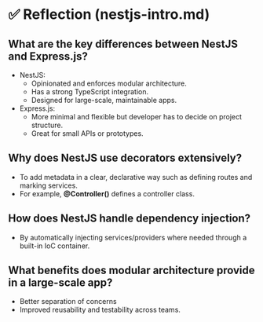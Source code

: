 # ✅ Reflection (nestjs-intro.md)

## What are the key differences between NestJS and Express.js?
- NestJS:
  - Opinionated and enforces modular architecture.
  - Has a strong TypeScript integration.
  - Designed for large-scale, maintainable apps.
- Express.js:
  - More minimal and flexible but developer has to decide on project structure.
  - Great for small APIs or prototypes.

## Why does NestJS use decorators extensively?
- To add metadata in a clear, declarative way such as defining routes and marking services.
- For example, **@Controller()** defines a controller class.

## How does NestJS handle dependency injection?
- By automatically injecting services/providers where needed through a built-in IoC container.

## What benefits does modular architecture provide in a large-scale app?
- Better separation of concerns
- Improved reusability and testability across teams.